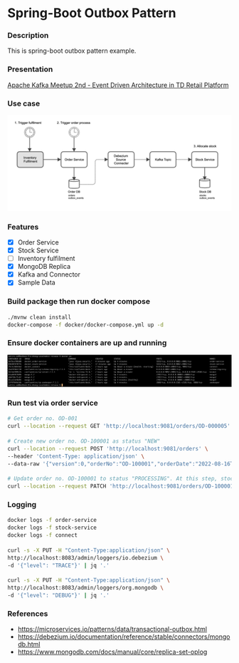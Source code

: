 # Spring-Boot Outbox Pattern

### Description
This is spring-boot outbox pattern example.

### Presentation
[Apache Kafka Meetup 2nd - Event Driven Architecture in TD Retail Platform](./asset/apache_kafka_meetup.pdf)

### Use case
![](./asset/use_case.png)

### Features
- [x] Order Service
- [x] Stock Service
- [ ] Inventory fulfilment
- [x] MongoDB Replica
- [x] Kafka and Connector
- [x] Sample Data

### Build package then run docker compose
 ```bash
./mvnw clean install
docker-compose -f docker/docker-compose.yml up -d
 ```

### Ensure docker containers are up and running

![](./asset/docker_running_process.png)

### Run test via order service
 ```bash
# Get order no. OD-001
curl --location --request GET 'http://localhost:9081/orders/OD-000005'

# Create new order no. OD-100001 as status "NEW"
curl --location --request POST 'http://localhost:9081/orders' \
--header 'Content-Type: application/json' \
--data-raw '{"version":0,"orderNo":"OD-100001","orderDate":"2022-08-16T13:41:20.441+00:00","deliveryDate":"2022-08-16T13:41:20.441+00:00","status":"NEW","storeCode":"TH-100001","storeName":"ถูกดี มีมาตราฐาน","items":[{"barcode":"001","qty":20},{"barcode":"002","qty":50}]}'
 
 # Update order no. OD-100001 to status "PROCESSING". At this step, stock will be allocated for this processing order. 
curl --location --request PATCH 'http://localhost:9081/orders/OD-100001/processing'
 ```

### Logging
 ```bash
docker logs -f order-service
docker logs -f stock-service
docker logs -f connect

curl -s -X PUT -H "Content-Type:application/json" \
http://localhost:8083/admin/loggers/io.debezium \
-d '{"level": "TRACE"}' | jq '.'

curl -s -X PUT -H "Content-Type:application/json" \
http://localhost:8083/admin/loggers/org.mongodb \
-d '{"level": "DEBUG"}' | jq '.'
 ```

### References
- https://microservices.io/patterns/data/transactional-outbox.html
- https://debezium.io/documentation/reference/stable/connectors/mongodb.html
- https://www.mongodb.com/docs/manual/core/replica-set-oplog
